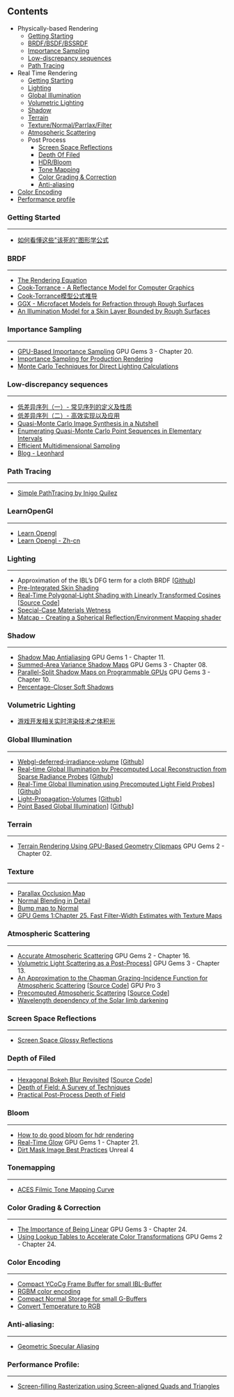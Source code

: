 Contents
-----------
* Physically-based Rendering
  * [Getting Starting](##GettingStarted)
  * [BRDF/BSDF/BSSRDF](##BRDF)
  * [Importance Sampling](##ImportanceSampling)
  * [Low-discrepancy sequences](##Low-discrepancysequences)
  * [Path Tracing](##PathTracing)
* Real Time Rendering
  * [Getting Starting](##LearnOpenGl)
  * [Lighting](##Lighting)
  * [Global Illumination](##GlobalIllumination)
  * [Volumetric Lighting](##VolumetricLighting)
  * [Shadow](##Shadow)
  * [Terrain](##Terrain)
  * [Texture/Normal/Parrlax/Filter](##Texture)
  * [Atmospheric Scattering](##AtmosphericScattering)
  * Post Process
    * [Screen Space Reflections](##ScreenSpaceReflections)
    * [Depth Of Filed](##DepthOfFiled)
    * [HDR/Bloom](##Bloom)
    * [Tone Mapping](##ToneMapping)
    * [Color Grading & Correction](##ColorGrading&Correction)
    * [Anti-aliasing](##Anti-aliasing)
* [Color Encoding](##ColorEncoding)
* [Performance profile](##PerformanceProfile)

### Getting&nbsp;Started
----------
* [如何看懂这些"该死的"图形学公式](https://zhuanlan.zhihu.com/p/21489591)

### BRDF
--------
* [The Rendering Equation](http://www.dca.fee.unicamp.br/~leopini/DISCIPLINAS/IA725/ia725-12010/kajiya-SIG86-p143.pdf)
* [Cook-Torrance - A Reflectance Model for Computer Graphics](http://inst.eecs.berkeley.edu/~cs283/sp13/lectures/cookpaper.pdf)
* [Cook-Torrance模型公式推导](https://www.cnblogs.com/herenzhiming/articles/5789043.html)
* [GGX - Microfacet Models for Refraction through Rough Surfaces](http://www.cs.cornell.edu/~srm/publications/EGSR07-btdf.pdf)
* [An Illumination Model for a Skin Layer Bounded by Rough Surfaces](http://www.dgp.toronto.edu/people/stam/reality/Research/pdf/skin.pdf)

### Importance&nbsp;Sampling
----------
* [GPU-Based Importance Sampling](https://developer.nvidia.com/gpugems/GPUGems3/gpugems3_ch20.html) GPU Gems 3 - Chapter 20.
* [Importance Sampling for Production Rendering](http://www.igorsklyar.com/system/documents/papers/4/fiscourse.comp.pdf)
* [Monte Carlo Techniques for Direct Lighting Calculations](http://www.cs.utah.edu/~shirley/papers/tog94.pdf)

### Low-discrepancy&nbsp;sequences
----------
* [低差异序列（一）- 常见序列的定义及性质](https://zhuanlan.zhihu.com/p/20197323)
* [低差异序列（二）- 高效实现以及应用](https://zhuanlan.zhihu.com/p/20374706)
* [Quasi-Monte Carlo Image Synthesis
in a Nutshell](http://web.maths.unsw.edu.au/~josefdick/MCQMC_Proceedings/MCQMC_Proceedings_2012_Preprints/100_Keller_tutorial.pdf)
* [Enumerating Quasi-Monte Carlo Point
Sequences in Elementary Intervals](http://gruenschloss.org/sample-enum/sample-enum.pdf)
* [Efficient Multidimensional Sampling](https://www.uni-kl.de/AG-Heinrich/EMS.pdf)
* [Blog - Leonhard](http://gruenschloss.org/)

### Path&nbsp;Tracing
----------
* [Simple PathTracing by Inigo Quilez](http://www.iquilezles.org/www/articles/simplepathtracing/simplepathtracing.htm)

### LearnOpenGl
---------
* [Learn Opengl](https://learnopengl.com/)
* [Learn Opengl - Zh-cn](https://learnopengl-cn.github.io/)

### Lighting
----------
* Approximation of the IBL’s DFG term for a cloth BRDF \[[Github](https://gist.github.com/romainguy/52d0e7f070d9ed7b44a0327d735fe33e)\]
* [Pre-Integrated Skin Shading](http://simonstechblog.blogspot.com/2015/02/pre-integrated-skin-shading.html)
* [Real-Time Polygonal-Light Shading with Linearly Transformed Cosines](https://eheitzresearch.wordpress.com/415-2/) \[[Source Code](https://github.com/selfshadow/ltc_code)]
* [Special-Case Materials Wetness ](http://advances.realtimerendering.com/other/2016/naughty_dog/NaughtyDog_TechArt_Final.pdf)
* [Matcap - Creating a Spherical Reflection/Environment Mapping shader ](https://www.clicktorelease.com/blog/creating-spherical-environment-mapping-shader/)

### Shadow
----------
* [Shadow Map Antialiasing](https://developer.nvidia.com/gpugems/GPUGems/gpugems_ch11.html) GPU Gems 1 - Chapter 11.
* [Summed-Area Variance Shadow Maps](https://developer.nvidia.com/gpugems/GPUGems3/gpugems3_ch08.html) GPU Gems 3 - Chapter 08.
* [Parallel-Split Shadow Maps on Programmable GPUs](https://developer.nvidia.com/gpugems/GPUGems3/gpugems3_ch10.html) GPU Gems 3 - Chapter 10.
* [Percentage-Closer Soft Shadows](http://developer.download.nvidia.com/shaderlibrary/docs/shadow_PCSS.pdf)

### Volumetric&nbsp;Lighting
* [游戏开发相关实时渲染技术之体积光](https://zhuanlan.zhihu.com/p/21425792)

### Global&nbsp;Illumination
-----------
* [Webgl-deferred-irradiance-volume](http://codeflow.org/entries/2012/aug/25/webgl-deferred-irradiance-volumes/) \[[Github](https://github.com/pyalot/webgl-deferred-irradiance-volumes)]
* [Real-time Global Illumination by Precomputed Local Reconstruction 
from Sparse Radiance Probes](https://users.aalto.fi/~silvena4/Projects/RTGI/index.html) \[[Github](https://github.com/Global-Illuminati/Precomputed-Local-Reconstuction-from-Sparse-Radience-Probes)\]
* [Real-Time Global Illumination using Precomputed Light Field Probes](http://research.nvidia.com/sites/default/files/pubs/2017-02_Real-Time-Global-Illumination/light-field-probes-final.pdf)] \[[Github](https://github.com/Global-Illuminati/Precomputed-Light-Field-Probes)\]
* [Light-Propagation-Volumes](http://www.crytek.com/download/Light_Propagation_Volumes.pdf) \[[Github](https://github.com/Global-Illuminati/Light-Propagation-Volumes)]
* [Point Based Global Illumination](http://www.aduprat.com/portfolio/?page=articles/PBGI)] \[[Github](https://github.com/XT95/PBGI)]
 
### Terrain
----------
* [Terrain Rendering Using GPU-Based Geometry Clipmaps](https://developer.nvidia.com/gpugems/GPUGems2/gpugems2_chapter02.html) GPU Gems 2 - Chapter 02.

### Texture
----------
* [Parallax Occlusion Map](http://sunandblackcat.com/tipFullView.php?topicid=28)
* [Normal Blending in Detail](http://blog.selfshadow.com/publications/blending-in-detail/)
* [Bump map to Normal](https://docs.unrealengine.com/latest/attachments/Engine/Rendering/LightingAndShadows/BumpMappingWithoutTangentSpace/mm_sfgrad_bump.pdf)
* [GPU Gems 1:Chapter 25. Fast Filter-Width Estimates with Texture Maps](https://developer.nvidia.com/gpugems/GPUGems/gpugems_ch25.html)

### Atmospheric&nbsp;Scattering
----------
* [Accurate Atmospheric Scattering](https://developer.nvidia.com/gpugems/GPUGems2/gpugems2_chapter16.html) GPU Gems 2 - Chapter 16.
* [Volumetric Light Scattering as a Post-Process](https://developer.nvidia.com/gpugems/GPUGems3/gpugems3_ch13.html)] GPU Gems 3 - Chapter 13.
* [An Approximation to the Chapman Grazing-Incidence Function for Atmospheric Scattering](http://www.gameenginegems.net/gemsdb/article.php?id=1133) \[[Source Code](https://www.shadertoy.com/view/XlBfRD)] GPU Pro 3
* [Precomputed Atmospheric Scattering](https://ebruneton.github.io/precomputed_atmospheric_scattering/) \[[Source Code](https://github.com/ebruneton/precomputed_atmospheric_scattering)]
* [Wavelength dependency of the Solar limb darkening](http://www.physics.hmc.edu/faculty/esin/a101/limbdarkening.pdf)

### Screen&nbsp;Space&nbsp;Reflections
----------
* [Screen Space Glossy Reflections](http://roar11.com/2015/07/screen-space-glossy-reflections/)

### Depth&nbsp;of&nbsp;Filed
----------
* [Hexagonal Bokeh Blur Revisited](https://colinbarrebrisebois.com/2017/04/18/hexagonal-bokeh-blur-revisited/) \[[Source Code](https://github.com/zigguratvertigo/HexBokehBlur)]
* [Depth of Field: A Survey of Techniques](https://developer.nvidia.com/gpugems/GPUGems/gpugems_ch23.html)
* [Practical Post-Process Depth of Field](https://developer.nvidia.com/gpugems/GPUGems3/gpugems3_ch28.html)

### Bloom
----------
* [How to do good bloom for hdr rendering](http://kalogirou.net/2006/05/20/how-to-do-good-bloom-for-hdr-rendering/)
* [Real-Time Glow](https://developer.nvidia.com/gpugems/GPUGems/gpugems_ch21.html) GPU Gems 1 - Chapter 21.
* [Dirt Mask Image Best Practices](https://docs.unrealengine.com/en-us/Engine/Rendering/PostProcessEffects/Bloom) Unreal 4

### Tonemapping
----------
* [ACES Filmic Tone Mapping Curve](https://knarkowicz.wordpress.com/2016/08/31/hdr-display-first-steps/)

### Color&nbsp;Grading&nbsp;&&nbsp;Correction
----------
* [The Importance of Being Linear](https://developer.nvidia.com/gpugems/GPUGems3/gpugems3_ch24.html) GPU Gems 3 - Chapter 24.
* [Using Lookup Tables to Accelerate Color Transformations](https://developer.nvidia.com/gpugems/GPUGems2/gpugems2_chapter24.html) GPU Gems 2 - Chapter 24.

### Color&nbsp;Encoding
----------
* [Compact YCoCg Frame Buffer for small IBL-Buffer](http://jcgt.org/published/0001/01/02/)
* [RGBM color encoding](http://graphicrants.blogspot.com/2009/04/rgbm-color-encoding.html)
* [Compact Normal Storage for small G-Buffers](http://aras-p.info/texts/CompactNormalStorage.html)
* [Convert Temperature to RGB](https://github.com/davidf2281/ColorTempToRGB)

### Anti-aliasing:
-------
* [Geometric Specular Aliasing](http://media.steampowered.com/apps/valve/2015/Alex_Vlachos_Advanced_VR_Rendering_GDC2015.pdf)

### Performance&nbsp;Profile:
-------
* [Screen-filling Rasterization using Screen-aligned Quads and Triangles](https://cginternals.com/en/blog/2018-01-10-screen-aligned-quads-and-triangles.html)
